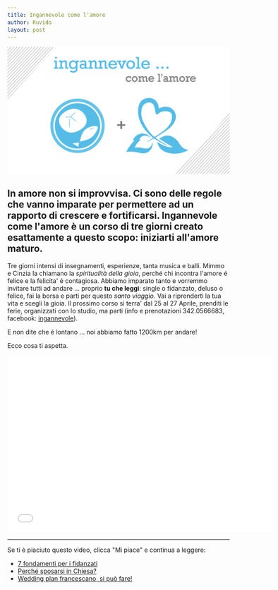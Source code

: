 ```yaml
---
title: Ingannevole come l'amore
author: Ruvido
layout: post
---
```


![](/img/posts/ingannevole-5p2p.jpg)

## In amore non si improvvisa. Ci sono delle regole che vanno imparate per permettere ad un rapporto di crescere e fortificarsi. Ingannevole come l'amore è un corso di tre giorni creato esattamente a questo scopo: iniziarti all'amore maturo.

Tre giorni intensi di insegnamenti, esperienze, tanta musica e balli. Mimmo e Cinzia la chiamano la *spiritualità della gioia*, perché chi incontra l'amore é felice e la felicita' é contagiosa. Abbiamo imparato tanto e vorremmo invitare tutti ad andare ... proprio **tu che leggi**: single o fidanzato, deluso o felice, fai la borsa e parti per questo *santo viaggio*. Vai a riprenderti la tua vita e scegli la gioia. Il prossimo corso si terra' dal 25 al 27 Aprile, prenditi le ferie, organizzati con lo studio, ma parti (info e prenotazioni 342.0566683, facebook: [ingannevole](https://www.facebook.com/ingannevolecomelamore)).

E non dite che é lontano ... noi abbiamo fatto 1200km per andare!

Ecco cosa ti aspetta.


<div class="video">
<iframe width="600" height="400" src="//www.youtube.com/embed/REOgwG7xNWI?vq=hd720" frameborder="0"> </iframe>
</div>



---
Se ti è piaciuto questo video, clicca "Mi piace" e continua a leggere:

- [7 fondamenti per i fidanzati](http://5p2p.it/2013/11/08/sette-pilastri.html)
- [Perché sposarsi in Chiesa?](http://5p2p.it/2013/10/14/sposarsi-in-chiesa.html)
- [Wedding plan francescano, si può fare!](http://5p2p.it/2013/04/24/wedding-plan-francescano.html)
